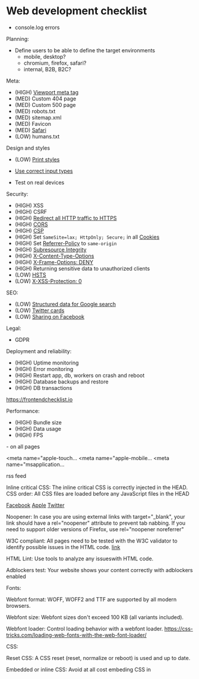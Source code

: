 # Web development checklist

- console.log errors

Planning:

- Define users to be able to define the target environments
  - mobile, desktop?
  - chromium, firefox, safari?
  - internal, B2B, B2C?

Meta:

- (HIGH) [Viewport meta tag](https://webdesign.tutsplus.com/quick-tip-dont-forget-the-viewport-meta-tag--webdesign-5972a)
- (MED) Custom 404 page
- (MED) Custom 500 page
- (MED) robots.txt
- (MED) sitemap.xml
- (MED) Favicon
- (MED) [Safari](https://developer.apple.com/library/archive/documentation/AppleApplications/Reference/SafariWebContent/ConfiguringWebApplications/ConfiguringWebApplications.html)
- (LOW) humans.txt

Design and styles

- (LOW) [Print styles](https://developer.mozilla.org/en-US/docs/Web/Guide/Printing)

- [Use correct input types](https://www.htmlgoodies.com/guides/html5-forms-how-to-use-the-new-email-url-and-telephone-input-types/)

- Test on real devices

Security:

- (HIGH) XSS
- (HIGH) CSRF
- (HIGH) [Redirect all HTTP traffic to HTTPS](https://infosec.mozilla.org/guidelines/web_security#http-redirections)
- (HIGH) [CORS](https://infosec.mozilla.org/guidelines/web_security#cross-origin-resource-sharing)
- (HIGH) [CSP](https://infosec.mozilla.org/guidelines/web_security#content-security-policy)
- (HIGH) Set `SameSite=lax; HttpOnly; Secure;` in all [Cookies](https://infosec.mozilla.org/guidelines/web_security#cookies)
- (HIGH) Set [Referrer-Policy](https://infosec.mozilla.org/guidelines/web_security#referrer-policy) to `same-origin`
- (HIGH) [Subresource Integrity](https://infosec.mozilla.org/guidelines/web_security#subresource-integrity)
- (HIGH) [X-Content-Type-Options](https://infosec.mozilla.org/guidelines/web_security#x-content-type-options)
- (HIGH) [X-Frame-Options: DENY](https://infosec.mozilla.org/guidelines/web_security#x-frame-options)
- (HIGH) Returning sensitive data to unauthorized clients
- (LOW) [HSTS](https://infosec.mozilla.org/guidelines/web_security#http-strict-transport-security)
- (LOW) [X-XSS-Protection: 0](https://infosec.mozilla.org/guidelines/web_security#x-xss-protection)

SEO:

- (LOW) [Structured data for Google search](https://developers.google.com/search/docs/appearance/structured-data/intro-structured-data)
- (LOW) [Twitter cards](https://developer.twitter.com/en/docs/twitter-for-websites/cards/overview/abouts-cards)
- (LOW) [Sharing on Facebook](https://developers.facebook.com/docs/sharing/webmasters#markup)

Legal:

- GDPR

Deployment and reliability:

- (HIGH) Uptime monitoring
- (HIGH) Error monitoring
- (HIGH) Restart app, db, workers on crash and reboot
- (HIGH) Database backups and restore
- (HIGH) DB transactions

<https://frontendchecklist.io>

Performance:

- (HIGH) Bundle size
- (HIGH) Data usage
- (HIGH) FPS

<!DOCTYPE html>
<html lang="en">
<meta charset="UTF-8">
<meta name="description" content="Description">
<meta name="viewport" content="width=device-width, initial-scale=1" />
<title>Title</title> - on all pages

<meta name="apple-touch...
<meta name="apple-mobile...
<meta name="msapplication...

rss feed

Inline critical CSS: The inline critical CSS is correctly injected in the HEAD.
CSS order: All CSS files are loaded before any JavaScript files in the HEAD

[Facebook](https://developers.facebook.com/docs/sharing/webmasters/)
[Apple](https://developer.apple.com/library/archive/documentation/AppleApplications/Reference/SafariWebContent/ConfiguringWebApplications/ConfiguringWebApplications.html)
[Twitter](https://developer.twitter.com/en/docs/twitter-for-websites/cards/guides/getting-started)

Noopener: In case you are using external links with target="_blank", your link should have a rel="noopener" attribute to prevent tab nabbing. If you need to support older versions of Firefox, use rel="noopener noreferrer"

W3C compliant: All pages need to be tested with the W3C validator to identify possible issues in the HTML code. [link](https://validator.w3.org/)

HTML Lint: Use tools to analyze any issueswith HTML code.

Adblockers test: Your website shows your content correctly with adblockers enabled

Fonts:

Webfont format: WOFF, WOFF2 and TTF are supported by all modern browsers.

Webfont size: Webfont sizes don't exceed 100 KB (all variants included).

Webfont loader: Control loading behavior with a webfont loader.
https://css-tricks.com/loading-web-fonts-with-the-web-font-loader/

CSS:

Reset CSS: A CSS reset (reset, normalize or reboot) is used and up to date.

Embedded or inline CSS: Avoid at all cost embeding CSS in <style> tags or using inline CSS

Non-blocking: CSS files need to be non-blocking to prevent the DOM from taking time to load.
https://developer.mozilla.org/en-US/docs/Learn/Performance/CSS

Stylelint: All CSS or SCSS files are without any errors.

Javascript:

noscript tag: Use `<noscript>` tag in the HTML body if a script type on the page is unsupported or if scripting is currently turned off in the browser. This will be helpful in client-side rendering heavy apps such as React.js.

Non-blocking: JavaScript files are loaded asynchronously using async or deferred using defer attribute.

Modernizr: If you need to target some specific features you can use a custom Modernizr to add classes in your <html> tag.

IMAGES:

Optimization: All images are optimized to be rendered in the browser. WebP format could be used for critical pages (like Homepage)

Picture/Srcset: You use picture/srcset to provide the most appropriate image for the current viewport of the user.

Retina: You provide layout images 2x or 3x, support retina display.

Width and Height: Set width and height attributes on <img> if the final rendered image size is known (can be omitted for CSS sizing).

Alternative text: All <img> have an alternative text which describe the image visually.

Lazy loading: Images are lazyloaded (A noscript fallback is always provided).

PERFORMANCE:

Page weight: The weight of each page is between 0 and 500 KB.

DNS resolution: DNS of third-party services that may be needed are resolved in advance during idle time using dns-prefetch.

Preconnection: DNS lookup, TCP handshake and TLS negotiation with services that will be needed soon is done in advance during idle time using preconnect.

Prefetching: Resources that will be needed soon (e.g. lazy loaded images) are requested in advance during idle time using prefetch.

Preloading: Resources needed in the current page (e.g. scripts placed at the end of <body>) in advance using preload.

